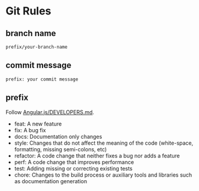 # Git Rules

## branch name
`prefix/your-branch-name`

## commit message
`prefix: your commit message`

## prefix
Follow [Angular.js/DEVELOPERS.md](https://github.com/angular/angular.js/blob/master/DEVELOPERS.md#type).
- feat: A new feature
- fix: A bug fix
- docs: Documentation only changes
- style: Changes that do not affect the meaning of the code (white-space, formatting, missing semi-colons, etc)
- refactor: A code change that neither fixes a bug nor adds a feature
- perf: A code change that improves performance
- test: Adding missing or correcting existing tests
- chore: Changes to the build process or auxiliary tools and libraries such as documentation generation
